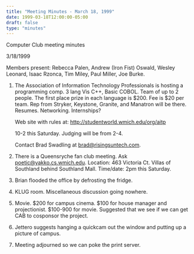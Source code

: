 ```yaml
---
title: "Meeting Minutes - March 18, 1999"
date: 1999-03-18T12:00:00-05:00
draft: false
type: "minutes"
---
```


Computer Club meeting minutes </p><p>
3/18/1999 </p><p>
Members present: Rebecca Palen, Andrew (Iron Fist) Oswald, Wesley Leonard,  Isaac Rzonca, Tim Miley, Paul Miller, Joe Burke. </p><p>
1) The Association of Information Technology Professionals is hosting a  programming comp.  3 lang Vis C++, Basic COBOL.  Team of up to 2 people.  The  first place prize in each language is $200.  Fee is $20 per team.  Rep from  Stryker, Keystone, Granite, and Manatron will be there.  Resumes.   Networking.  Internships? </p><p>
Web site with rules at: http://studentworld.wmich.edu/org/aitp </p><p>
10-2 this Saturday.  Judging will be from 2-4. </p><p>
Contact Brad Swadling at brad@risingsuntech.com. </p><p>
2) There is a Queensryche fan club meeting.  Ask poetic@yakko.cs.wmich.edu.   Location: 463 Victoria Ct.  Villas of Southland behind Southland Mall.   Time/date: 2pm this Saturday. </p><p>
3) Brian flooded the office by defrosting the fridge. </p><p>
4) KLUG room.  Miscellaneous discussion going nowhere.    </p><p>
5) Movie.  $200 for campus cinema.  $100 for house manager and projectionist. $100-900 for movie.  Suggested that we see if we can get CAB to cosponsor the project.   </p><p>
6) Jettero suggests hanging a quickcam out the window and putting up a picture of campus.   </p><p>
7) Meeting adjourned so we can poke the print server. </p><p>
</p><p>
</p>
